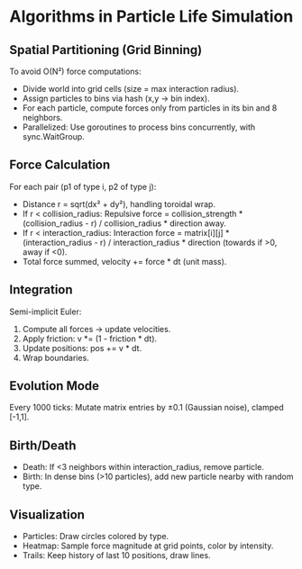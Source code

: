 # Algorithms in Particle Life Simulation

## Spatial Partitioning (Grid Binning)
To avoid O(N²) force computations:
- Divide world into grid cells (size = max interaction radius).
- Assign particles to bins via hash (x,y -> bin index).
- For each particle, compute forces only from particles in its bin and 8 neighbors.
- Parallelized: Use goroutines to process bins concurrently, with sync.WaitGroup.

## Force Calculation
For each pair (p1 of type i, p2 of type j):
- Distance r = sqrt(dx² + dy²), handling toroidal wrap.
- If r < collision_radius: Repulsive force = collision_strength * (collision_radius - r) / collision_radius * direction away.
- If r < interaction_radius: Interaction force = matrix[i][j] * (interaction_radius - r) / interaction_radius * direction (towards if >0, away if <0).
- Total force summed, velocity += force * dt (unit mass).

## Integration
Semi-implicit Euler:
1. Compute all forces -> update velocities.
2. Apply friction: v *= (1 - friction * dt).
3. Update positions: pos += v * dt.
4. Wrap boundaries.

## Evolution Mode
Every 1000 ticks: Mutate matrix entries by ±0.1 (Gaussian noise), clamped [-1,1].

## Birth/Death
- Death: If <3 neighbors within interaction_radius, remove particle.
- Birth: In dense bins (>10 particles), add new particle nearby with random type.

## Visualization
- Particles: Draw circles colored by type.
- Heatmap: Sample force magnitude at grid points, color by intensity.
- Trails: Keep history of last 10 positions, draw lines.